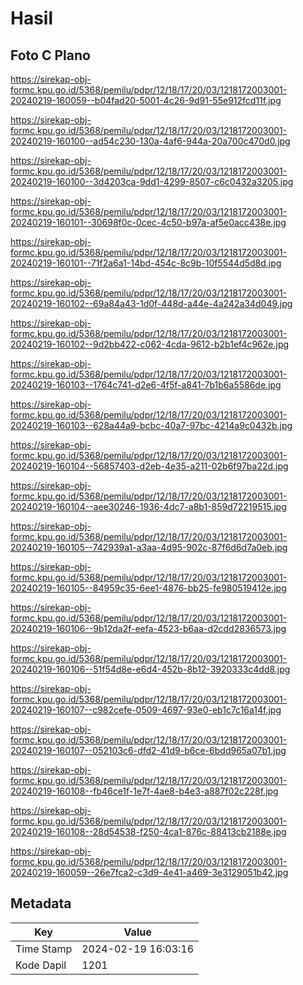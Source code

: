 # Hasil

## Foto C Plano

https://sirekap-obj-formc.kpu.go.id/5368/pemilu/pdpr/12/18/17/20/03/1218172003001-20240219-160059--b04fad20-5001-4c26-9d91-55e912fcd11f.jpg

https://sirekap-obj-formc.kpu.go.id/5368/pemilu/pdpr/12/18/17/20/03/1218172003001-20240219-160100--ad54c230-130a-4af6-944a-20a700c470d0.jpg

https://sirekap-obj-formc.kpu.go.id/5368/pemilu/pdpr/12/18/17/20/03/1218172003001-20240219-160100--3d4203ca-9dd1-4299-8507-c6c0432a3205.jpg

https://sirekap-obj-formc.kpu.go.id/5368/pemilu/pdpr/12/18/17/20/03/1218172003001-20240219-160101--30698f0c-0cec-4c50-b97a-af5e0acc438e.jpg

https://sirekap-obj-formc.kpu.go.id/5368/pemilu/pdpr/12/18/17/20/03/1218172003001-20240219-160101--71f2a6a1-14bd-454c-8c9b-10f5544d5d8d.jpg

https://sirekap-obj-formc.kpu.go.id/5368/pemilu/pdpr/12/18/17/20/03/1218172003001-20240219-160102--69a84a43-1d0f-448d-a44e-4a242a34d049.jpg

https://sirekap-obj-formc.kpu.go.id/5368/pemilu/pdpr/12/18/17/20/03/1218172003001-20240219-160102--9d2bb422-c062-4cda-9612-b2b1ef4c962e.jpg

https://sirekap-obj-formc.kpu.go.id/5368/pemilu/pdpr/12/18/17/20/03/1218172003001-20240219-160103--1764c741-d2e6-4f5f-a841-7b1b6a5586de.jpg

https://sirekap-obj-formc.kpu.go.id/5368/pemilu/pdpr/12/18/17/20/03/1218172003001-20240219-160103--628a44a9-bcbc-40a7-97bc-4214a9c0432b.jpg

https://sirekap-obj-formc.kpu.go.id/5368/pemilu/pdpr/12/18/17/20/03/1218172003001-20240219-160104--56857403-d2eb-4e35-a211-02b6f97ba22d.jpg

https://sirekap-obj-formc.kpu.go.id/5368/pemilu/pdpr/12/18/17/20/03/1218172003001-20240219-160104--aee30246-1936-4dc7-a8b1-859d72219515.jpg

https://sirekap-obj-formc.kpu.go.id/5368/pemilu/pdpr/12/18/17/20/03/1218172003001-20240219-160105--742939a1-a3aa-4d95-902c-87f6d6d7a0eb.jpg

https://sirekap-obj-formc.kpu.go.id/5368/pemilu/pdpr/12/18/17/20/03/1218172003001-20240219-160105--84959c35-6ee1-4876-bb25-fe980519412e.jpg

https://sirekap-obj-formc.kpu.go.id/5368/pemilu/pdpr/12/18/17/20/03/1218172003001-20240219-160106--9b12da2f-eefa-4523-b6aa-d2cdd2836573.jpg

https://sirekap-obj-formc.kpu.go.id/5368/pemilu/pdpr/12/18/17/20/03/1218172003001-20240219-160106--51f54d8e-e6d4-452b-8b12-3920333c4dd8.jpg

https://sirekap-obj-formc.kpu.go.id/5368/pemilu/pdpr/12/18/17/20/03/1218172003001-20240219-160107--c982cefe-0509-4697-93e0-eb1c7c16a14f.jpg

https://sirekap-obj-formc.kpu.go.id/5368/pemilu/pdpr/12/18/17/20/03/1218172003001-20240219-160107--052103c6-dfd2-41d9-b6ce-6bdd965a07b1.jpg

https://sirekap-obj-formc.kpu.go.id/5368/pemilu/pdpr/12/18/17/20/03/1218172003001-20240219-160108--fb46ce1f-1e7f-4ae8-b4e3-a887f02c228f.jpg

https://sirekap-obj-formc.kpu.go.id/5368/pemilu/pdpr/12/18/17/20/03/1218172003001-20240219-160108--28d54538-f250-4ca1-876c-88413cb2188e.jpg

https://sirekap-obj-formc.kpu.go.id/5368/pemilu/pdpr/12/18/17/20/03/1218172003001-20240219-160059--26e7fca2-c3d9-4e41-a469-3e3129051b42.jpg


## Metadata

| Key        | Value               |
| ---------- | ------------------- |
| Time Stamp | 2024-02-19 16:03:16 |
| Kode Dapil | 1201                |



